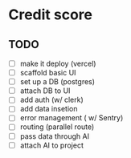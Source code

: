 # Credit score

## TODO

- [ ] make it deploy (vercel)
- [ ] scaffold basic UI
- [ ] set up a DB (postgres)
- [ ] attach DB to UI
- [ ] add auth (w/ clerk)
- [ ] add data insetion
- [ ] error management ( w/ Sentry)
- [ ] routing (parallel route)
- [ ] pass data through AI
- [ ] attach AI to project
